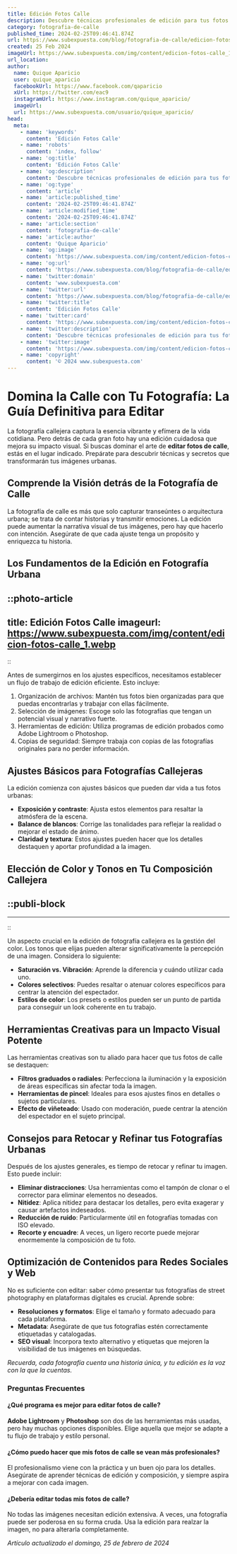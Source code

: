 ```yaml
---
title: Edición Fotos Calle
description: Descubre técnicas profesionales de edición para tus fotos urbanas y lleva el arte callejero al siguiente nivel. ¡Crea impacto con tus imágenes!
category: fotografia-de-calle
published_time: 2024-02-25T09:46:41.874Z
url: https://www.subexpuesta.com/blog/fotografia-de-calle/edicion-fotos-calle
created: 25 Feb 2024
imageUrl: https://www.subexpuesta.com/img/content/edicion-fotos-calle_1.webp
url_location:
author:
  name: Quique Aparicio
  user: quique_aparicio
  facebookUrl: https://www.facebook.com/qaparicio
  xUrl: https://twitter.com/eac9
  instagramUrl: https://www.instagram.com/quique_aparicio/
  imageUrl: 
  url: https://www.subexpuesta.com/usuario/quique_aparicio/
head:
  meta:
    - name: 'keywords'
      content: 'Edición Fotos Calle'
    - name: 'robots'
      content: 'index, follow'
    - name: 'og:title'
      content: 'Edición Fotos Calle'
    - name: 'og:description'
      content: 'Descubre técnicas profesionales de edición para tus fotos urbanas y lleva el arte callejero al siguiente nivel. ¡Crea impacto con tus imágenes!'
    - name: 'og:type'
      content: 'article'
    - name: 'article:published_time'
      content: '2024-02-25T09:46:41.874Z'
    - name: 'article:modified_time'
      content: '2024-02-25T09:46:41.874Z'
    - name: 'article:section'
      content: 'fotografia-de-calle'
    - name: 'article:author'
      content: 'Quique Aparicio'
    - name: 'og:image'
      content: 'https://www.subexpuesta.com/img/content/edicion-fotos-calle_1.webp'
    - name: 'og:url'
      content: 'https://www.subexpuesta.com/blog/fotografia-de-calle/edicion-fotos-calle'
    - name: 'twitter:domain'
      content: 'www.subexpuesta.com'
    - name: 'twitter:url'
      content: 'https://www.subexpuesta.com/blog/fotografia-de-calle/edicion-fotos-calle'
    - name: 'twitter:title'
      content: 'Edición Fotos Calle'
    - name: 'twitter:card'
      content: 'https://www.subexpuesta.com/img/content/edicion-fotos-calle_1.webp'
    - name: 'twitter:description'
      content: 'Descubre técnicas profesionales de edición para tus fotos urbanas y lleva el arte callejero al siguiente nivel. ¡Crea impacto con tus imágenes!'
    - name: 'twitter:image'
      content: 'https://www.subexpuesta.com/img/content/edicion-fotos-calle_1.webp'
    - name: 'copyright'
      content: '© 2024 www.subexpuesta.com'
---
```

# Domina la Calle con Tu Fotografía: La Guía Definitiva para Editar

La fotografía callejera captura la esencia vibrante y efímera de la vida cotidiana. Pero detrás de cada gran foto hay una edición cuidadosa que mejora su impacto visual. Si buscas dominar el arte de **editar fotos de calle**, estás en el lugar indicado. Prepárate para descubrir técnicas y secretos que transformarán tus imágenes urbanas.

## Comprende la Visión detrás de la Fotografía de Calle

La fotografía de calle es más que solo capturar transeúntes o arquitectura urbana; se trata de contar historias y transmitir emociones. La edición puede aumentar la narrativa visual de tus imágenes, pero hay que hacerlo con intención. Asegúrate de que cada ajuste tenga un propósito y enriquezca tu historia.

## Los Fundamentos de la Edición en Fotografía Urbana


::photo-article
---
title: Edición Fotos Calle
imageurl: https://www.subexpuesta.com/img/content/edicion-fotos-calle_1.webp
---
::



Antes de sumergirnos en los ajustes específicos, necesitamos establecer un flujo de trabajo de edición eficiente. Esto incluye:

1. Organización de archivos: Mantén tus fotos bien organizadas para que puedas encontrarlas y trabajar con ellas fácilmente.
2. Selección de imágenes: Escoge solo las fotografías que tengan un potencial visual y narrativo fuerte.
3. Herramientas de edición: Utiliza programas de edición probados como Adobe Lightroom o Photoshop.
4. Copias de seguridad: Siempre trabaja con copias de las fotografías originales para no perder información.

## Ajustes Básicos para Fotografías Callejeras

La edición comienza con ajustes básicos que pueden dar vida a tus fotos urbanas:

- **Exposición y contraste**: Ajusta estos elementos para resaltar la atmósfera de la escena.
- **Balance de blancos**: Corrige las tonalidades para reflejar la realidad o mejorar el estado de ánimo.
- **Claridad y textura**: Estos ajustes pueden hacer que los detalles destaquen y aportar profundidad a la imagen.

## Elección de Color y Tonos en Tu Composición Callejera


  ::publi-block
  ---
  ---
  ::
  
  

Un aspecto crucial en la edición de fotografía callejera es la gestión del color. Los tonos que elijas pueden alterar significativamente la percepción de una imagen. Considera lo siguiente:

- **Saturación vs. Vibración**: Aprende la diferencia y cuándo utilizar cada uno.
- **Colores selectivos**: Puedes resaltar o atenuar colores específicos para centrar la atención del espectador.
- **Estilos de color**: Los presets o estilos pueden ser un punto de partida para conseguir un look coherente en tu trabajo.

## Herramientas Creativas para un Impacto Visual Potente

Las herramientas creativas son tu aliado para hacer que tus fotos de calle se destaquen:

- **Filtros graduados o radiales**: Perfecciona la iluminación y la exposición de áreas específicas sin afectar toda la imagen.
- **Herramientas de pincel**: Ideales para esos ajustes finos en detalles o sujetos particulares.
- **Efecto de viñeteado**: Usado con moderación, puede centrar la atención del espectador en el sujeto principal.

## Consejos para Retocar y Refinar tus Fotografías Urbanas

Después de los ajustes generales, es tiempo de retocar y refinar tu imagen. Esto puede incluir:

- **Eliminar distracciones**: Usa herramientas como el tampón de clonar o el corrector para eliminar elementos no deseados.
- **Nitidez**: Aplica nitidez para destacar los detalles, pero evita exagerar y causar artefactos indeseados.
- **Reducción de ruido**: Particularmente útil en fotografías tomadas con ISO elevado.
- **Recorte y encuadre**: A veces, un ligero recorte puede mejorar enormemente la composición de tu foto.

## Optimización de Contenidos para Redes Sociales y Web

No es suficiente con editar: saber cómo presentar tus fotografías de street photography en plataformas digitales es crucial. Aprende sobre:

- **Resoluciones y formatos**: Elige el tamaño y formato adecuado para cada plataforma.
- **Metadata**: Asegúrate de que tus fotografías estén correctamente etiquetadas y catalogadas.
- **SEO visual**: Incorpora texto alternativo y etiquetas que mejoren la visibilidad de tus imágenes en búsquedas.

*Recuerda, cada fotografía cuenta una historia única, y tu edición es la voz con la que la cuentas.*

### Preguntas Frecuentes

#### ¿Qué programa es mejor para editar fotos de calle?
**Adobe Lightroom** y **Photoshop** son dos de las herramientas más usadas, pero hay muchas opciones disponibles. Elige aquella que mejor se adapte a tu flujo de trabajo y estilo personal.

#### ¿Cómo puedo hacer que mis fotos de calle se vean más profesionales?
El profesionalismo viene con la práctica y un buen ojo para los detalles. Asegúrate de aprender técnicas de edición y composición, y siempre aspira a mejorar con cada imagen.

#### ¿Debería editar todas mis fotos de calle?
No todas las imágenes necesitan edición extensiva. A veces, una fotografía puede ser poderosa en su forma cruda. Usa la edición para realzar la imagen, no para alterarla completamente.

_Artículo actualizado el domingo, 25 de febrero de 2024_